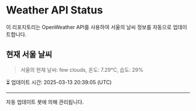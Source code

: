 
# Weather API Status

이 리포지토리는 OpenWeather API를 사용하여 서울의 날씨 정보를 자동으로 업데이트합니다.

## 현재 서울 날씨
> 서울의 현재 날씨: few clouds, 온도: 7.29°C, 습도: 29%

⏳ 업데이트 시간: 2025-03-13 20:39:05 (UTC)

---
자동 업데이트 봇에 의해 관리됩니다.
